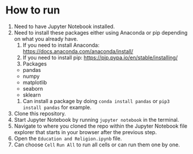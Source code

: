 # How to run

1. Need to have Jupyter Notebook installed.
1. Need to install these packages either using Anaconda or pip depending on what you already have.
   1. If you need to install Anaconda: https://docs.anaconda.com/anaconda/install/
   1. If you need to install pip: https://pip.pypa.io/en/stable/installing/
   1. Packages
   - pandas
   - numpy
   - matplotlib
   - seaborn
   - sklearn
   1. Can install a package by doing `conda install pandas` or `pip3 install pandas` for example.
1. Clone this repository.
1. Start Jupyter Notebook by running `jupyter notebook` in the terminal.
1. Navigate to where you cloned the repo within the Jupyter Notebook file explorer that starts in your browser after the previous step.
1. Open the `Education and Religion.ipynb` file.
1. Can choose `Cell` `Run All` to run all cells or can run them one by one.
